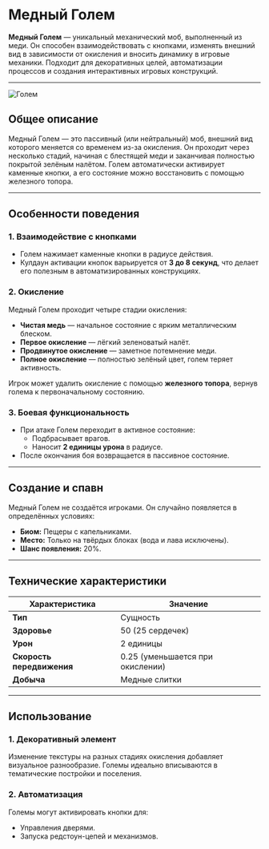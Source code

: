 # Медный Голем

**Медный Голем** — уникальный механический моб, выполненный из меди. Он способен взаимодействовать с кнопками, изменять внешний вид в зависимости от окисления и вносить динамику в игровые механики. Подходит для декоративных целей, автоматизации процессов и создания интерактивных игровых конструкций.

---
   ![Голем](./coppergolem.webp)

## Общее описание

Медный Голем — это пассивный (или нейтральный) моб, внешний вид которого меняется со временем из-за окисления. Он проходит через несколько стадий, начиная с блестящей меди и заканчивая полностью покрытой зелёным налётом. Голем автоматически активирует каменные кнопки, а его состояние можно восстановить с помощью железного топора.

---

## Особенности поведения

### 1. Взаимодействие с кнопками
- Голем нажимает каменные кнопки в радиусе действия.
- Кулдаун активации кнопок варьируется от **3 до 8 секунд**, что делает его полезным в автоматизированных конструкциях.

### 2. Окисление
Медный Голем проходит четыре стадии окисления:  
- **Чистая медь** — начальное состояние с ярким металлическим блеском.  
- **Первое окисление** — лёгкий зеленоватый налёт.  
- **Продвинутое окисление** — заметное потемнение меди.  
- **Полное окисление** — полностью зелёный цвет, голем теряет активность.  

Игрок может удалить окисление с помощью **железного топора**, вернув голема к первоначальному состоянию.

### 3. Боевая функциональность
- При атаке Голем переходит в активное состояние:
  - Подбрасывает врагов.
  - Наносит **2 единицы урона** в радиусе.
- После окончания боя возвращается в пассивное состояние.

---

## Создание и спавн

Медный Голем не создаётся игроками. Он случайно появляется в определённых условиях:
- **Биом:** Пещеры с капельниками.  
- **Место:** Только на твёрдых блоках (вода и лава исключены).  
- **Шанс появления:** 20%.

---

## Технические характеристики

| **Характеристика**       | **Значение**                       |
|---------------------------|------------------------------------|
| **Тип**                  | Сущность                       |
| **Здоровье**             | 50 (25 сердечек)                  |
| **Урон**                 | 2 единицы                         |
| **Скорость передвижения**| 0.25 (уменьшается при окислении)  |
| **Добыча**               | Медные слитки                     |

---

## Использование

### 1. Декоративный элемент
Изменение текстуры на разных стадиях окисления добавляет визуальное разнообразие. Големы идеально вписываются в тематические постройки и поселения.

### 2. Автоматизация
Големы могут активировать кнопки для:
- Управления дверями.
- Запуска редстоун-цепей и механизмов.
